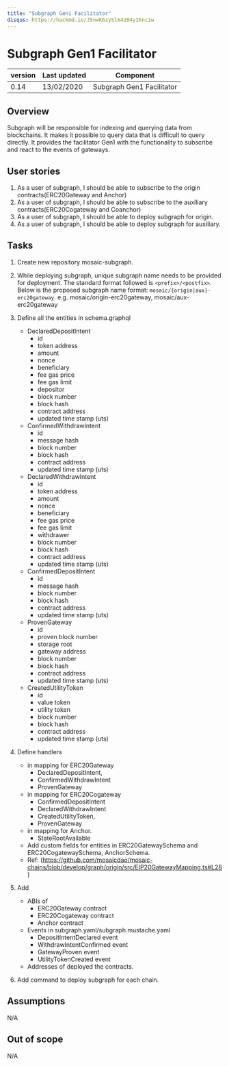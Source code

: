 ```yaml
---
title: "Subgraph Gen1 Facilitator"
disqus: https://hackmd.io/J5nwK6zySlm4204yIKnc1w
---
```


# Subgraph Gen1 Facilitator

| version | Last updated | Component                 |
| ------- | ------------ | ------------------------- |
| 0.14    | 13/02/2020   | Subgraph Gen1 Facilitator |

## Overview

Subgraph will be responsible for indexing and querying data from blockchains. It makes it possible to query data that is difficult to query directly. It provides the facilitator Gen1 with the functionality to subscribe and react to the events of gateways.

## User stories

1. As a user of subgraph, I should be able to subscribe to the origin contracts(ERC20Gateway and Anchor)
1. As a user of subgraph, I should be able to subscribe to the auxiliary contracts(ERC20Cogateway and Coanchor)
1. As a user of subgraph, I should be able to deploy subgraph for origin.
1. As a user of subgraph, I should be able to deploy subgraph for auxiliary.

## Tasks
1. Create new repository mosaic-subgraph.

1. While deploying subgraph, unique subgraph name needs to be provided for deployment. The standard format followed is
   `<prefix>/<postfix>`. Below is the proposed subgraph name format: `mosaic/{origin|aux}-erc20gateway`.
   e.g. mosaic/origin-erc20gateway, mosaic/aux-erc20gateway

1.  Define all the entities in schema.graphql
    - DeclaredDepositIntent
      - id
      - token address
      - amount
      - nonce
      - beneficiary
      - fee gas price
      - fee gas limit
      - depositor
      - block number
      - block hash
      - contract address
      - updated time stamp (uts)
    - ConfirmedWithdrawIntent
      - id
      - message hash
      - block number
      - block hash
      - contract address
      - updated time stamp (uts)
    - DeclaredWithdrawIntent
      - id
      - token address
      - amount
      - nonce
      - beneficiary
      - fee gas price
      - fee gas limit
      - withdrawer
      - block number
      - block hash
      - contract address
      - updated time stamp (uts)
    - ConfirmedDepositIntent
      - id
      - message hash
      - block number
      - block hash
      - contract address
      - updated time stamp (uts)
    - ProvenGateway
      - id
      - proven block number
      - storage root
      - gateway address
      - block number
      - block hash
      - contract address
      - updated time stamp (uts)
    - CreatedUtilityToken
      - id
      - value token
      - utility token
      - block number
      - block hash
      - contract address
      - updated time stamp (uts)

1. Define handlers
    - in mapping for ERC20Gateway
      - DeclaredDepositIntent,
      - ConfirmedWithdrawIntent
      - ProvenGateway
    - in mapping for ERC20Cogateway
      - ConfirmedDepositIntent
      - DeclaredWithdrawIntent
      - CreatedUtilityToken,
      - ProvenGateway
    - in mapping for Anchor.
      - StateRootAvailable
    - Add custom fields for entities in ERC20GatewaySchema and ERC20CogatewaySchema, AnchorSchema.
    - Ref: (https://github.com/mosaicdao/mosaic-chains/blob/develop/graph/origin/src/EIP20GatewayMapping.ts#L28)

1. Add
    - ABIs of
      - ERC20Gateway contract
      - ERC20Cogateway contract
      - Anchor contract
    - Events in subgraph.yaml/subgraph.mustache.yaml
      - DepositIntentDeclared event
      - WithdrawIntentConfirmed event
      - GatewayProven event
      - UtilityTokenCreated event
    - Addresses of deployed the contracts.

1. Add command to deploy subgraph for each chain.

## Assumptions

N/A

## Out of scope
N/A
